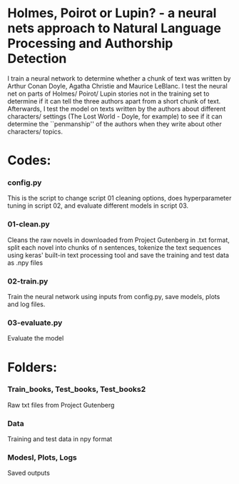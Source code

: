 # Holmes, Poirot or Lupin? - a neural nets approach to Natural Language Processing and Authorship Detection

I train a neural network to determine whether a chunk of text was written by Arthur Conan Doyle, Agatha Christie and Maurice LeBlanc. I test the neural net on parts of Holmes/ Poirot/ Lupin stories not in the training set to determine if it can tell the three authors apart from a short chunk of text. Afterwards, I test the model on texts written by the authors about different characters/ settings (The Lost World - Doyle, for example) to see if it can determine the ``penmanship'' of the authors when they write about other characters/ topics. 

# Codes:
### config.py
This is the script to change script 01 cleaning options, does hyperparameter tuning in script 02, and evaluate different models in script 03.  
### 01-clean.py
Cleans the raw novels in downloaded from Project Gutenberg in .txt format, split each novel into chunks of n sentences, tokenize the text sequences using keras' built-in text processing tool and save the training and test data as .npy files
### 02-train.py
Train the neural network using inputs from config.py, save models, plots and log files.
### 03-evaluate.py
Evaluate the model

# Folders:
### Train_books, Test_books, Test_books2
Raw txt files from Project Gutenberg
### Data
Training and test data in npy format
### Modesl, Plots, Logs
Saved outputs